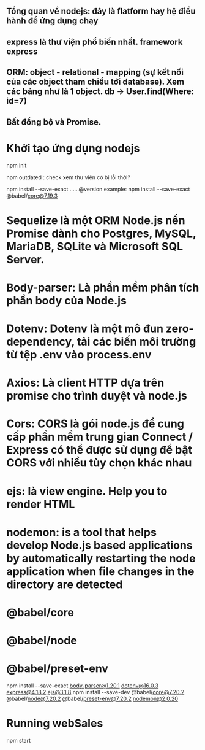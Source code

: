 
## Tổng quan về nodejs: đây là flatform hay hệ điều hành để ứng dụng chạy
## express là thư viện phổ biến nhất. framework express
## ORM: object - relational - mapping (sự kết nối của các object tham chiếu tới database). Xem các bảng như là 1 object. db -> User.find(Where: id=7)
## Bất đồng bộ và Promise.

# Khởi tạo ứng dụng nodejs
npm init

npm outdated : check xem thư viện có bị lỗi thời?

npm install --save-exact ......@version
example: npm install --save-exact @babel/core@7.19.3

# Sequelize là một ORM Node.js nền Promise dành cho Postgres, MySQL, MariaDB, SQLite và Microsoft SQL Server.
# Body-parser: Là phần mềm phân tích phần body của Node.js
# Dotenv: Dotenv là một mô đun zero-dependency, tải các biến môi trường từ tệp .env vào process.env
# Axios: Là client HTTP dựa trên promise cho trình duyệt và node.js
# Cors: CORS là gói node.js để cung cấp phần mềm trung gian Connect / Express có thể được sử dụng để bật CORS với nhiều tùy chọn khác nhau
# ejs: là view engine. Help you to render HTML
# nodemon: is a tool that helps develop Node.js based applications by automatically restarting the node application when file changes in the directory are detected
# @babel/core
# @babel/node
# @babel/preset-env


npm install --save-exact body-parser@1.20.1 dotenv@16.0.3 express@4.18.2 ejs@3.1.8
npm install --save-dev @babel/core@7.20.2 @babel/node@7.20.2 @babel/preset-env@7.20.2 nodemon@2.0.20

# Running webSales
npm start



